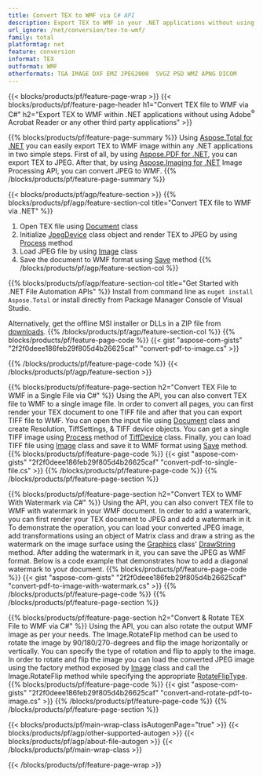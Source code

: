 ```yaml
---
title: Convert TEX to WMF via C# API
description: Export TEX to WMF in your .NET applications without using any third party application 
url_ignore: /net/conversion/tex-to-wmf/
family: total
platformtag: net
feature: conversion
informat: TEX
outformat: WMF
otherformats: TGA IMAGE DXF EMZ JPEG2000  SVGZ PSD WMZ APNG DICOM
---
```

{{< blocks/products/pf/feature-page-wrap >}}
{{< blocks/products/pf/feature-page-header h1="Convert TEX file to WMF via C#" h2="Export TEX to WMF within .NET applications without using Adobe<sup>&reg;</sup> Acrobat Reader or any other third party applications" >}}

{{% blocks/products/pf/feature-page-summary %}}
Using [Aspose.Total for .NET](https://products.aspose.com/total/net/) you can easily export TEX to WMF image within any .NET applications in two simple steps. First of all, by using [Aspose.PDF for .NET](https://products.aspose.com/pdf/net/), you can export TEX to JPEG. After that, by using [Aspose.Imaging for .NET](https://products.aspose.com/imaging/net/) Image Processing API, you can convert JPEG to WMF. 
{{% /blocks/products/pf/feature-page-summary  %}}

{{< blocks/products/pf/agp/feature-section >}}
{{% blocks/products/pf/agp/feature-section-col title="Convert TEX file to WMF via .NET" %}}
1. Open TEX file using [Document](https://reference.aspose.com/pdf/net/aspose.pdf/document) class
2. Initialize [JpegDevice](https://reference.aspose.com/pdf/net/aspose.pdf.devices/jpegdevice) class object and render TEX to JPEG by using [Process](https://reference.aspose.com/pdf/net/aspose.pdf.devices.pagedevice/process/methods/1) method
3. Load JPEG file by using [Image](https://reference.aspose.com/imaging/net/aspose.imaging/image) class 
4. Save the document to WMF format using [Save](https://reference.aspose.com/imaging/net/aspose.imaging.image/save/methods/4) method
{{% /blocks/products/pf/agp/feature-section-col %}}

{{% blocks/products/pf/agp/feature-section-col title="Get Started with .NET File Automation APIs" %}}
Install from command line as ```nuget install Aspose.Total``` or install directly from Package Manager Console of Visual Studio.

Alternatively, get the offline MSI installer or DLLs in a ZIP file from [downloads](https://downloads.aspose.com/total/net).
{{% /blocks/products/pf/agp/feature-section-col %}}
{{% blocks/products/pf/feature-page-code %}}
{{< gist "aspose-com-gists" "2f2f0deee186feb29f805d4b26625caf" "convert-pdf-to-image.cs" >}}

{{% /blocks/products/pf/feature-page-code %}}
{{< /blocks/products/pf/agp/feature-section >}}

{{% blocks/products/pf/feature-page-section  h2="Convert TEX File to WMF in a Single File via C#" %}}
Using the API, you can also convert TEX file to WMF to a single image file. In order to convert all pages, you can first render your TEX document to one TIFF file and after that you can export TIFF file to WMF. You can open the input file using [Document](https://reference.aspose.com/pdf/net/aspose.pdf/document) class and create Resolution, TiffSettings, & TIFF device objects. You can get a single TIFF image using [Process](https://reference.aspose.com/pdf/net/aspose.pdf.devices.documentdevice/process/methods/3) method of [TiffDevice](https://reference.aspose.com/pdf/net/aspose.pdf.devices/tiffdevice) class. Finally, you can load TIFF file using [Image](https://reference.aspose.com/imaging/net/aspose.imaging/image) class 
and save it to WMF format using [Save](https://reference.aspose.com/imaging/net/aspose.imaging.image/save/methods/4) method.
{{% blocks/products/pf/feature-page-code %}}
{{< gist "aspose-com-gists" "2f2f0deee186feb29f805d4b26625caf" "convert-pdf-to-single-file.cs" >}}
{{% /blocks/products/pf/feature-page-code  %}}
{{% /blocks/products/pf/feature-page-section %}}

{{% blocks/products/pf/feature-page-section  h2="Convert TEX to WMF With Watermark via C#" %}}
Using the API, you can also convert TEX file to WMF with watermark in your WMF document. In order to add a watermark, you can first render your TEX document to JPEG and add a watermark in it. To demonstrate the operation, you can load your converted JPEG image, add transformations using an object of Matrix class and draw a string as the watermark on the image surface using the [Graphics](https://reference.aspose.com/imaging/net/aspose.imaging/graphics) class' [DrawString](https://reference.aspose.com/imaging/net/aspose.imaging/graphics/methods/drawstring) method. After adding the watermark in it, you can save the JPEG as WMF format.  Below is a code example that demonstrates how to add a diagonal watermark to your document. 
{{% blocks/products/pf/feature-page-code %}}
{{< gist "aspose-com-gists" "2f2f0deee186feb29f805d4b26625caf" "convert-pdf-to-image-with-watermark.cs" >}}
{{% /blocks/products/pf/feature-page-code  %}}
{{% /blocks/products/pf/feature-page-section %}}

{{% blocks/products/pf/feature-page-section  h2="Convert & Rotate TEX File to WMF via C#" %}}
Using the API, you can also rotate the output WMF image as per your needs. The Image.RotateFlip method can be used to rotate the image by 90/180/270-degrees and flip the image horizontally or vertically. You can specify the type of rotation and flip to apply to the image. In order to rotate and flip the image you can load the converted JPEG image using the factory method exposed by [Image](https://reference.aspose.com/imaging/net/aspose.imaging/image) class and call the Image.RotateFlip method while specifying the appropriate [RotateFlipType](https://reference.aspose.com/imaging/net/aspose.imaging/rotatefliptype).
{{% blocks/products/pf/feature-page-code %}}
{{< gist "aspose-com-gists" "2f2f0deee186feb29f805d4b26625caf" "convert-and-rotate-pdf-to-image.cs" >}}
{{% /blocks/products/pf/feature-page-code  %}}
{{% /blocks/products/pf/feature-page-section %}}

{{< blocks/products/pf/main-wrap-class isAutogenPage="true" >}}
{{< blocks/products/pf/agp/other-supported-autogen >}}
{{< blocks/products/pf/agp/about-file-autogen >}}
{{< /blocks/products/pf/main-wrap-class >}}

{{< /blocks/products/pf/feature-page-wrap >}}
